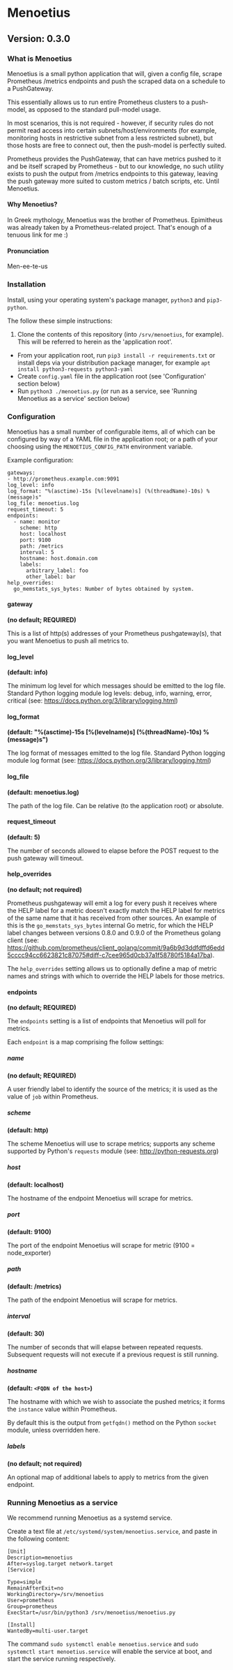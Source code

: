 # Menoetius
## Version: 0.3.0

### What is Menoetius

Menoetius is a small python application that will, given a config file, scrape Prometheus /metrics endpoints and push the scraped data on a schedule to a PushGateway.

This essentially allows us to run entire Prometheus clusters to a push-model, as opposed to the standard pull-model usage.

In most scenarios, this is not required - however, if security rules do not permit read access into certain subnets/host/environments (for example, monitoring hosts in restrictive subnet from a less restricted subnet), but those hosts are free to connect out, then the push-model is perfectly suited.

Prometheus provides the PushGateway, that can have metrics pushed to it and be itself scraped by Prometheus - but to our knowledge, no such utility exists to push the output from /metrics endpoints to this gateway, leaving the push gateway more suited to custom metrics / batch scripts, etc. Until Menoetius.

#### Why Menoetius?

In Greek mythology, Menoetius was the brother of Prometheus. Epimitheus was already taken by a Prometheus-related project. That's enough of a tenuous link for me :)

#### Pronunciation

Men-ee-te-us

### Installation

Install, using your operating system's package manager, `python3` and `pip3-python`.

The follow these simple instructions:

1. Clone the contents of this repository (into `/srv/menoetius`, for example). This will be referred to herein as the 'application root'.
* From your application root, run `pip3 install -r requirements.txt` or install deps via your distribution package manager, for example `apt install python3-requests python3-yaml`
* Create `config.yaml` file in the application root (see 'Configuration' section below)
* Run `python3 ./menoetius.py` (or run as a service, see 'Running Menoetius as a service' section below)

### Configuration
Menoetius has a small number of configurable items, all of which can be configured by way of a YAML file in the application root; or a path of your choosing using the `MENOETIUS_CONFIG_PATH` environment variable.

Example configuration:
```
gateways:
- http://prometheus.example.com:9091
log_level: info
log_format: "%(asctime)-15s [%(levelname)s] (%(threadName)-10s) %(message)s"
log_file: menoetius.log
request_timeout: 5
endpoints:
  - name: monitor
    scheme: http
    host: localhost
    port: 9100
    path: /metrics
    interval: 5
    hostname: host.domain.com
    labels:
      arbitrary_label: foo
      other_label: bar
help_overrides:
  go_memstats_sys_bytes: Number of bytes obtained by system.
```

#### gateway
**(no default; REQUIRED)**

This is a list of http(s) addresses of your Prometheus pushgateway(s), that you want Menoetius to push all metrics to.

#### log_level
**(default: info)**

The minimum log level for which messages should be emitted to the log file. Standard Python logging module log levels: debug, info, warning, error, critical (see: https://docs.python.org/3/library/logging.html)

#### log_format
**(default: "%(asctime)-15s [%(levelname)s] (%(threadName)-10s) %(message)s")**

The log format of messages emitted to the log file. Standard Python logging module log format (see: https://docs.python.org/3/library/logging.html)

#### log_file
**(default: menoetius.log)**

The path of the log file. Can be relative (to the application root) or absolute.

#### request_timeout
**(default: 5)**

The number of seconds allowed to elapse before the POST request to the push gateway will timeout.

#### help_overrides
**(no default; not required)**

Prometheus pushgateway will emit a log for every push it receives where the HELP label for a metric doesn't exactly match the HELP label for metrics of the same name that it has received from other sources. An example of this is the `go_memstats_sys_bytes` internal Go metric, for which the HELP label changes between versions 0.8.0 and 0.9.0 of the Prometheus golang client (see: https://github.com/prometheus/client_golang/commit/9a6b9d3ddfdffd6edd5cccc94cc6623821c87075#diff-c7cee965d0cb37a1f58780f5184a17ba).

The `help_overrides` setting allows us to optionally define a map of metric names and strings with which to override the HELP labels for those metrics.

#### endpoints
**(no default; REQUIRED)**

The `endpoints` setting is a list of endpoints that Menoetius will poll for metrics.

Each `endpoint` is a map comprising fhe follow settings:

##### name
**(no default; REQUIRED)**

A user friendly label to identify the source of the metrics; it is used as the value of `job` within Prometheus.

##### scheme
**(default: http)**

The scheme Menoetius will use to scrape metrics; supports any scheme supported by Python's `requests` module (see: http://python-requests.org)

##### host
**(default: localhost)**

The hostname of the endpoint Menoetius will scrape for metrics.

##### port
**(default: 9100)**

The port of the endpoint Menoetius will scrape for metric (9100 = node_exporter)

##### path
**(default: /metrics)**

The path of the endpoint Menoetius will scrape for metrics.

##### interval
**(default: 30)**

The number of seconds that will elapse between repeated requests. Subsequent requests will not execute if a previous request is still running.

##### hostname
**(default: `<FQDN of the host>`)**

The hostname with which we wish to associate the pushed metrics; it forms the `instance` value within Prometheus.

By default this is the output from `getfqdn()` method on the Python `socket` module, unless overridden here.

##### labels
**(no default; not required)**

An optional map of additional labels to apply to metrics from the given endpoint.





### Running Menoetius as a service

We recommend running Menoetius as a systemd service.

Create a text file at `/etc/systemd/system/menoetius.service`, and paste in the following content:

```
[Unit]
Description=menoetius
After=syslog.target network.target
[Service]

Type=simple
RemainAfterExit=no
WorkingDirectory=/srv/menoetius
User=prometheus
Group=prometheus
ExecStart=/usr/bin/python3 /srv/menoetius/menoetius.py

[Install]
WantedBy=multi-user.target
```

The command `sudo systemctl enable menoetius.service` and `sudo systemctl start menoetius.service` will
enable the service at boot, and start the service running respectively.
